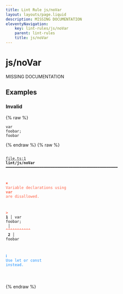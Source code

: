 ```yaml
---
title: Lint Rule js/noVar
layout: layouts/page.liquid
description: MISSING DOCUMENTATION
eleventyNavigation:
	key: lint-rules/js/noVar
	parent: lint-rules
	title: js/noVar
---
```


# js/noVar

MISSING DOCUMENTATION

<!-- EVERYTHING BELOW IS AUTOGENERATED. SEE SCRIPTS FOLDER FOR UPDATE SCRIPTS hash(fe7ed66be1bfb4fa37bc5b55fe3a85366ee8f751) -->

## Examples
### Invalid
{% raw %}<pre class="language-text"><code class="language-text"><span class="token keyword">var</span> <span class="token variable">foobar</span><span class="token punctuation">;</span>
<span class="token variable">foobar</span></code></pre>{% endraw %}
{% raw %}<pre class="language-text"><code class="language-text">
 <span style="text-decoration-style: dashed; text-decoration-line: underline;">file.ts:1</span> <strong>lint/js/noVar</strong> ━━━━━━━━━━━━━━━━━━━━━━━━━━━━━━━━━━━━━━━━━━━━━━━━━━

  <strong><span style="color: Tomato;">✖ </span></strong><span style="color: Tomato;">Variable declarations using </span><span style="color: Tomato;"><strong>var</strong></span><span style="color: Tomato;"> are disallowed.</span>

  <strong><span style="color: Tomato;">&gt;</span></strong><strong> 1</strong><strong> │ </strong><span class="token keyword">var</span> <span class="token variable">foobar</span><span class="token punctuation">;</span>
     <strong> │ </strong><span style="color: Tomato;"><strong>^</strong></span><span style="color: Tomato;"><strong>^</strong></span><span style="color: Tomato;"><strong>^</strong></span><span style="color: Tomato;"><strong>^</strong></span><span style="color: Tomato;"><strong>^</strong></span><span style="color: Tomato;"><strong>^</strong></span><span style="color: Tomato;"><strong>^</strong></span><span style="color: Tomato;"><strong>^</strong></span><span style="color: Tomato;"><strong>^</strong></span><span style="color: Tomato;"><strong>^</strong></span><span style="color: Tomato;"><strong>^</strong></span>
  <strong>  2</strong><strong> │ </strong><span class="token variable">foobar</span>

  <strong><span style="color: DodgerBlue;">ℹ </span></strong><span style="color: DodgerBlue;">Use let or const instead.</span>

</code></pre>{% endraw %}
